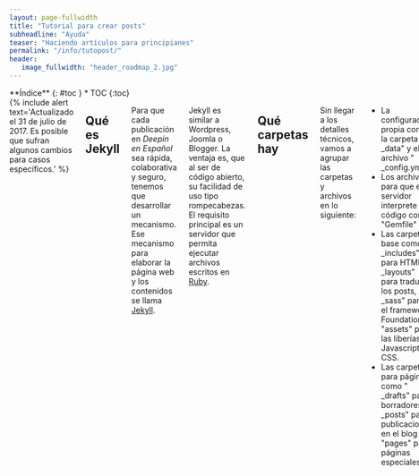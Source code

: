 ```yaml
---
layout: page-fullwidth
title: "Tutorial para crear posts"
subheadline: "Ayuda"
teaser: "Haciendo artículos para principianes"
permalink: "/info/tutopost/"
header:
   image_fullwidth: "header_roadmap_2.jpg"
---
```

<div class="row">
<div class="medium-4 medium-push-8 columns" markdown="1">
<div class="panel radius" markdown="1">
**Índice**
{: #toc }
*  TOC
{:toc}
</div>
</div><!-- /.medium-4.columns -->

<div class="medium-8 medium-pull-4 columns" markdown="1">
{% include alert text='Actualizado el 31 de julio de 2017. Es posible que sufran algunos cambios para casos específicos.' %}

## Qué es Jekyll

Para que cada publicación en *Deepin en Español* sea rápida, colaborativa y seguro, tenemos que desarrollar un mecanismo. Ese mecanismo para elaborar la página web y los contenidos se llama [Jekyll](https://jekyllrb.com/).

Jekyll es similar a Wordpress, Joomla o Blogger. La ventaja es, que al ser de código abierto, su facilidad de uso tipo rompecabezas. El requisito principal es un servidor que permita ejecutar archivos escritos en [Ruby](https://es.wikipedia.org/wiki/Ruby).

## Qué carpetas hay

Sin llegar a los detalles técnicos, vamos a agrupar las carpetas y archivos en lo siguiente:

* La configuración propia como la carpeta " _data" y el archivo " _config.yml"
* Los archivos para que el servidor interprete código como "Gemfile"
* Las carpetas base como " _includes" para HTML, " _layouts" para traducir los posts, " _sass" para el framework Foundation y "assets" para las liberías Javascript y CSS.
* Las carpetas para páginas como " _drafts" para borradores, " _posts" para publicaciones en el blog y "pages" para páginas especiales.

Nosotros nos enfocaremos en la última agrupación.

## Paso para crear un post

Puedes crear desde cero. Pero te damos los pasos más fáciles

1. Busca la carpeta * > _draft > ejemplo
2. Selecciona un archivo. Más detalles en la siguiente sección.
3. Pega a la carpeta * >_draft > mejorar
4. Realiza los retoques, comprueba si el código funciona correctamente.
5. Corta el archivo
6. Muévelo a post > [carpeta]. Siendo carpeta, el manual, blog o tips.
7. Realiza un commit o parche.

Una vez realizado el parche tienes dos opciones:

8. Haz un push en la branch o rama "[usuario]-post".
9. Si deseas pueds añadir más parches para corregir algunos percances.
10. Cuando está listo, tendrás que pedir un "pull request", o solicitud para aplicar los parches, a la rama central.
11. Una vez revisado en la sección Issues, se aplican los parches y se elimina la rama obsoleta.

O el más directo y **no recomendado**.

8. Hacer un push en la rama "master".
9. Si hay conflictos por aplicar paches antes de tiempo, es mejor seguir los pasos de arriba.

<small markdown="1">[Ir al índice](#toc)</small>
{: .text-right }

## Aprender a usar Markdown

El lenguaje que aplicamos es [Markdown](https://es.wikipedia.org/wiki/Markdown) por ser fácil de aprender, casi lo mismo a una wiki.

* Escribe `*cursiva*` sale *cursiva*
* Escribe `**negrita**` sale **negrita**
* Escribe  `[Texto del enlace aquí](URL "Título del enlace")` y creas un enlace
* Escribe `![Texto alternativo](URL "Título de la imagen")` y creas una imagen

Si quieres editar Markdown, te presentamos JBT](https://jbt.github.io/markdown-editor/) o [Diliger](http://dillinger.io/).

## Agradecimientos

Este editor fue creado para Deepin en Español y está licenciado bajo MIT.

</div><!-- /.medium-8.columns -->
</div><!-- /.row -->
